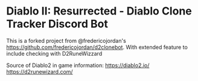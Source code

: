 # Diablo II: Resurrected - Diablo Clone Tracker Discord Bot

This is a forked project from @fredericojordan's https://github.com/fredericojordan/d2clonebot. 
With extended feature to include checking with D2RuneWizzard 

Source of Diablo2 in game information:
https://diablo2.io/
https://d2runewizard.com/
